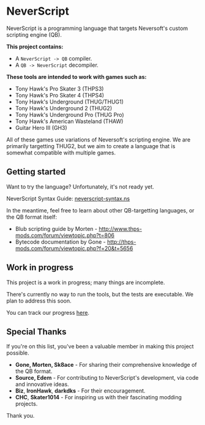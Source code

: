 # NeverScript

NeverScript is a programming language that targets Neversoft's custom scripting engine (QB).

**This project contains:**

* A `NeverScript -> QB` compiler.
* A `QB -> NeverScript` decompiler.

**These tools are intended to work with games such as:**

* Tony Hawk's Pro Skater 3 (THPS3)
* Tony Hawk's Pro Skater 4 (THPS4)
* Tony Hawk's Underground (THUG/THUG1)
* Tony Hawk's Underground 2 (THUG2)
* Tony Hawk's Underground Pro (THUG Pro)
* Tony Hawk's American Wasteland (THAW)
* Guitar Hero III (GH3)

All of these games use variations of Neversoft's scripting engine. We are primarily targetting THUG2, but we aim to create a language that is somewhat compatible with multiple games.

## Getting started

Want to try the language? Unfortunately, it's not ready yet.

NeverScript Syntax Guide: [neverscript-syntax.ns](neverscript-syntax.ns)

In the meantime, feel free to learn about other QB-targetting languages, or the QB format itself:

* Blub scripting guide by Morten - http://www.thps-mods.com/forum/viewtopic.php?t=806
* Bytecode documentation by Gone - http://thps-mods.com/forum/viewtopic.php?f=20&t=5656

## Work in progress

This project is a work in progress; many things are incomplete.

There's currently no way to run the tools, but the tests are executable. We plan to address this soon.

You can track our progress [here](https://github.com/byxor/NeverScript/projects/1).

## Special Thanks

If you're on this list, you've been a valuable member in making this project possible.

* **Gone, Morten, Sk8ace** - For sharing their comprehensive knowledge of the QB format.
* **Source, Edem** - For contributing to NeverScript's development, via code and innovative ideas.
* **Biz**, **IronHawk**, **darkdks** - For their encouragement.
* **CHC**, **Skater1014** - For inspiring us with their fascinating modding projects.

Thank you.
